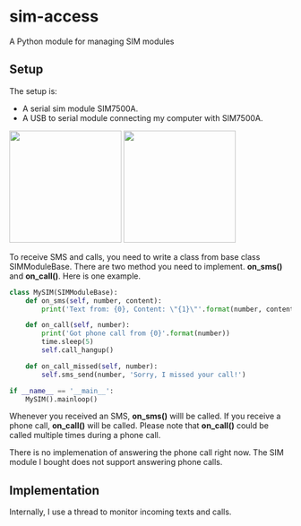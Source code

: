 # sim-access
A Python module for managing SIM modules


## Setup
The setup is:
- A serial sim module SIM7500A.
- A USB to serial module connecting my computer with SIM7500A. 

<img src="https://cdn10.bigcommerce.com/s-rs1s2e/products/1375/images/2743/SIM7500A-5__33469.1542867154.1280.1280.png?c=2" width=200> <img src="https://images-na.ssl-images-amazon.com/images/I/71Uo%2BlNcjTL._SX425_.jpg" width=200>


To receive SMS and calls, you need to write a class from base class SIMModuleBase. There are two method you need to implement. **on_sms()** and **on_call()**. Here is one example.

```python
class MySIM(SIMModuleBase):
    def on_sms(self, number, content):
        print('Text from: {0}, Content: \"{1}\"'.format(number, content))

    def on_call(self, number):
        print('Got phone call from {0}'.format(number))
        time.sleep(5)
        self.call_hangup()

    def on_call_missed(self, number):
        self.sms_send(number, 'Sorry, I missed your call!')

if __name__ == '__main__':
    MySIM().mainloop()

```

Whenever you received an SMS, **on_sms()** willl be called. If you receive a phone call, **on_call()** will be called. Please note that **on_call()** could be called multiple times during a phone call.

There is no implemenation of answering the phone call right now. The SIM module I bought does not support answering phone calls.

## Implementation

Internally, I use a thread to monitor incoming texts and calls.
